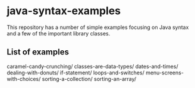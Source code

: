 # java-syntax-examples

This repository has a number of simple examples focusing on Java syntax and a few of the important library classes.

## List of examples
caramel-candy-crunching/
classes-are-data-types/
dates-and-times/
dealing-with-donuts/
if-statement/
loops-and-switches/
menu-screens-with-choices/
sorting-a-collection/
sorting-an-array/
